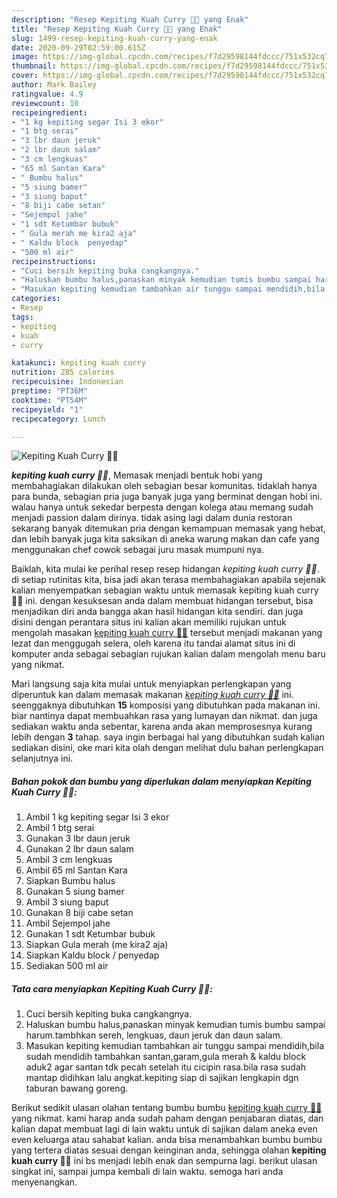 ```yaml
---
description: "Resep Kepiting Kuah Curry 🦀🦀 yang Enak"
title: "Resep Kepiting Kuah Curry 🦀🦀 yang Enak"
slug: 1499-resep-kepiting-kuah-curry-yang-enak
date: 2020-09-29T02:59:00.615Z
image: https://img-global.cpcdn.com/recipes/f7d29598144fdccc/751x532cq70/kepiting-kuah-curry-🦀🦀-foto-resep-utama.jpg
thumbnail: https://img-global.cpcdn.com/recipes/f7d29598144fdccc/751x532cq70/kepiting-kuah-curry-🦀🦀-foto-resep-utama.jpg
cover: https://img-global.cpcdn.com/recipes/f7d29598144fdccc/751x532cq70/kepiting-kuah-curry-🦀🦀-foto-resep-utama.jpg
author: Mark Bailey
ratingvalue: 4.9
reviewcount: 10
recipeingredient:
- "1 kg kepiting segar Isi 3 ekor"
- "1 btg serai"
- "3 lbr daun jeruk"
- "2 lbr daun salam"
- "3 cm lengkuas"
- "65 ml Santan Kara"
- " Bumbu halus"
- "5 siung bamer"
- "3 siung baput"
- "8 biji cabe setan"
- "Sejempol jahe"
- "1 sdt Ketumbar bubuk"
- " Gula merah me kira2 aja"
- " Kaldu block  penyedap"
- "500 ml air"
recipeinstructions:
- "Cuci bersih kepiting buka cangkangnya."
- "Haluskan bumbu halus,panaskan minyak kemudian tumis bumbu sampai harum.tambhkan sereh, lengkuas, daun jeruk dan daun salam."
- "Masukan kepiting kemudian tambahkan air tunggu sampai mendidih,bila sudah mendidih tambahkan santan,garam,gula merah &amp; kaldu block aduk2 agar santan tdk pecah setelah itu cicipin rasa.bila rasa sudah mantap didihkan lalu angkat.kepiting siap di sajikan lengkapin dgn taburan bawang goreng."
categories:
- Resep
tags:
- kepiting
- kuah
- curry

katakunci: kepiting kuah curry 
nutrition: 285 calories
recipecuisine: Indonesian
preptime: "PT36M"
cooktime: "PT54M"
recipeyield: "1"
recipecategory: Lunch

---
```



![Kepiting Kuah Curry 🦀🦀](https://img-global.cpcdn.com/recipes/f7d29598144fdccc/751x532cq70/kepiting-kuah-curry-🦀🦀-foto-resep-utama.jpg)

<b><i>kepiting kuah curry 🦀🦀</i></b>, Memasak menjadi bentuk hobi yang membahagiakan dilakukan oleh sebagian besar komunitas. tidaklah hanya para bunda, sebagian pria juga banyak juga yang berminat dengan hobi ini. walau hanya untuk sekedar berpesta dengan kolega atau memang sudah menjadi passion dalam dirinya. tidak asing lagi dalam dunia restoran sekarang banyak ditemukan pria dengan kemampuan memasak yang hebat, dan lebih banyak juga kita saksikan di aneka warung makan dan cafe yang menggunakan chef cowok sebagai juru masak mumpuni nya.



Baiklah, kita mulai ke perihal resep resep hidangan <i>kepiting kuah curry 🦀🦀</i>. di setiap rutinitas kita, bisa jadi akan terasa membahagiakan apabila sejenak kalian menyempatkan sebagian waktu untuk memasak kepiting kuah curry 🦀🦀 ini. dengan kesuksesan anda dalam membuat hidangan tersebut, bisa menjadikan diri anda bangga akan hasil hidangan kita sendiri. dan juga disini dengan perantara situs ini kalian akan memiliki rujukan untuk mengolah masakan <u>kepiting kuah curry 🦀🦀</u> tersebut menjadi makanan yang lezat dan menggugah selera, oleh karena itu tandai alamat situs ini di komputer anda sebagai sebagian rujukan kalian dalam mengolah menu baru yang nikmat.


Mari langsung saja kita mulai untuk menyiapkan perlengkapan yang diperuntuk kan dalam memasak makanan <u><i>kepiting kuah curry 🦀🦀</i></u> ini. seenggaknya dibutuhkan <b>15</b> komposisi yang dibutuhkan pada makanan ini. biar nantinya dapat membuahkan rasa yang lumayan dan nikmat. dan juga sediakan waktu anda sebentar, karena anda akan memprosesnya kurang lebih dengan <b>3</b> tahap. saya ingin berbagai hal yang dibutuhkan sudah kalian sediakan disini, oke mari kita olah dengan melihat dulu bahan perlengkapan selanjutnya ini.

<!--inarticleads1-->

##### Bahan pokok dan bumbu yang diperlukan dalam menyiapkan Kepiting Kuah Curry 🦀🦀:

1. Ambil 1 kg kepiting segar Isi 3 ekor
1. Ambil 1 btg serai
1. Gunakan 3 lbr daun jeruk
1. Gunakan 2 lbr daun salam
1. Ambil 3 cm lengkuas
1. Ambil 65 ml Santan Kara
1. Siapkan  Bumbu halus
1. Gunakan 5 siung bamer
1. Ambil 3 siung baput
1. Gunakan 8 biji cabe setan
1. Ambil Sejempol jahe
1. Gunakan 1 sdt Ketumbar bubuk
1. Siapkan  Gula merah (me kira2 aja)
1. Siapkan  Kaldu block / penyedap
1. Sediakan 500 ml air




<!--inarticleads2-->

##### Tata cara menyiapkan Kepiting Kuah Curry 🦀🦀:

1. Cuci bersih kepiting buka cangkangnya.
1. Haluskan bumbu halus,panaskan minyak kemudian tumis bumbu sampai harum.tambhkan sereh, lengkuas, daun jeruk dan daun salam.
1. Masukan kepiting kemudian tambahkan air tunggu sampai mendidih,bila sudah mendidih tambahkan santan,garam,gula merah &amp; kaldu block aduk2 agar santan tdk pecah setelah itu cicipin rasa.bila rasa sudah mantap didihkan lalu angkat.kepiting siap di sajikan lengkapin dgn taburan bawang goreng.




Berikut sedikit ulasan olahan tentang bumbu bumbu <u>kepiting kuah curry 🦀🦀</u> yang nikmat. kami harap anda sudah paham dengan penjabaran diatas, dan kalian dapat membuat lagi di lain waktu untuk di sajikan dalam aneka even even keluarga atau sahabat kalian. anda bisa menambahkan bumbu bumbu yang tertera diatas sesuai dengan keinginan anda, sehingga olahan <b>kepiting kuah curry 🦀🦀</b> ini bs menjadi lebih enak dan sempurna lagi. berikut ulasan singkat ini, sampai jumpa kembali di lain waktu. semoga hari anda menyenangkan.
